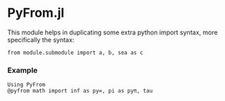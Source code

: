 # PyFrom.jl

This module helps in duplicating some extra python import syntax, more specifically the syntax:
```
from module.submodule import a, b, sea as c
```

### Example
```
Using PyFrom
@pyfrom math import inf as py∞, pi as pyπ, tau
```


